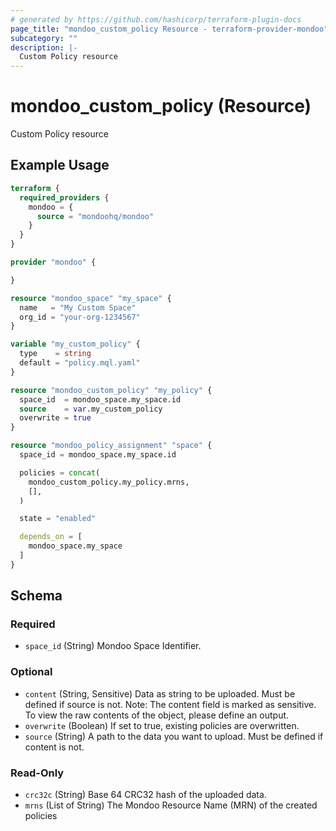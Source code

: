 ```yaml
---
# generated by https://github.com/hashicorp/terraform-plugin-docs
page_title: "mondoo_custom_policy Resource - terraform-provider-mondoo"
subcategory: ""
description: |-
  Custom Policy resource
---
```


# mondoo_custom_policy (Resource)

Custom Policy resource

## Example Usage

```terraform
terraform {
  required_providers {
    mondoo = {
      source = "mondoohq/mondoo"
    }
  }
}

provider "mondoo" {

}

resource "mondoo_space" "my_space" {
  name   = "My Custom Space"
  org_id = "your-org-1234567"
}

variable "my_custom_policy" {
  type    = string
  default = "policy.mql.yaml"
}

resource "mondoo_custom_policy" "my_policy" {
  space_id  = mondoo_space.my_space.id
  source    = var.my_custom_policy
  overwrite = true
}

resource "mondoo_policy_assignment" "space" {
  space_id = mondoo_space.my_space.id

  policies = concat(
    mondoo_custom_policy.my_policy.mrns,
    [],
  )

  state = "enabled"

  depends_on = [
    mondoo_space.my_space
  ]
}
```

<!-- schema generated by tfplugindocs -->
## Schema

### Required

- `space_id` (String) Mondoo Space Identifier.

### Optional

- `content` (String, Sensitive) Data as string to be uploaded. Must be defined if source is not. Note: The content field is marked as sensitive. To view the raw contents of the object, please define an output.
- `overwrite` (Boolean) If set to true, existing policies are overwritten.
- `source` (String) A path to the data you want to upload. Must be defined if content is not.

### Read-Only

- `crc32c` (String) Base 64 CRC32 hash of the uploaded data.
- `mrns` (List of String) The Mondoo Resource Name (MRN) of the created policies
